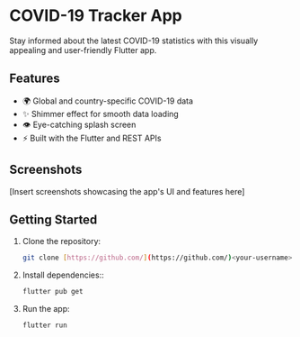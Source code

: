 # COVID-19 Tracker App 

Stay informed about the latest COVID-19 statistics with this visually appealing and user-friendly Flutter app.

## Features

- 🌍 Global and country-specific COVID-19 data
- ✨ Shimmer effect for smooth data loading
- 👁️ Eye-catching splash screen
- ⚡ Built with the Flutter and REST APIs

## Screenshots

[Insert screenshots showcasing the app's UI and features here]

## Getting Started

1. Clone the repository:

   ```bash
   git clone [https://github.com/](https://github.com/)<your-username>/COVID-19-Tracker-App.git

2. Install dependencies::

   ```bash
   flutter pub get

3. Run the app:

   ```bash
   flutter run
